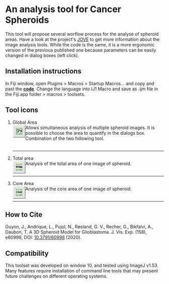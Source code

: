 # An analysis tool for Cancer Spheroids 

This tool will propose several worflow process for the analyse of spheroid areas.
Have a look at the project's [JOVE](https://www.jove.com/v/60998/a-3d-spheroid-model-for-glioblastoma) to get more information about the image analysis tools.
While the code is the same, it is a more ergonomic version of the previous published one because parameters can be easily changed in dialog boxes (left click).


## Installation instructions
In Fiji window, open Plugins > Macros > Startup Macros... and copy and past the __[code](https://github.com/Guyon-J/Macro_for_Spheroid_Analysis/blob/main/Macro_Spheroid_v2.ijm)__. 
Change the language into IJ1 Macro and save as .ijm file in the Fiji.app folder > macros > toolsets.


## Tool icons
1. Global Area <br> <img align='left' src="https://github.com/Guyon-J/Macro_for_Spheroid_Analysis/blob/main/Images/SPH.png" height='40'/> Allows simultaneous analysis of multiple spheroid images. It is possible to choose the area to quantify in the dialogs box. Combination of the two following tool. <br><br><hr>
2. Total area <br> <img align='left' src="https://github.com/Guyon-J/Macro_for_Spheroid_Analysis/blob/main/Images/TOTAL.png" height='40'/> Analysis of the total area of one image of spheroid. <br><br><hr>
3. Core Area <br> <img align='left' src="https://github.com/Guyon-J/Macro_for_Spheroid_Analysis/blob/main/Images/CORE.png" height='40'/> Analysis of the core area of one image of spheroid. <br><br><hr>





## How to Cite
Guyon, J., Andrique, L., Pujol, N., Røsland, G. V., Recher, G., Bikfalvi, A., Daubon, T. A 3D Spheroid Model for Glioblastoma. J. Vis. Exp. (158), e60998, DOI: [10.3791/60998](https://www.jove.com/t/60998?language=French) (2020).



## Compatibility

This toolset was developed on window 10, and tested using ImageJ v1.53. Many features require installation of command line tools that may present future challenges on different operating systems.
